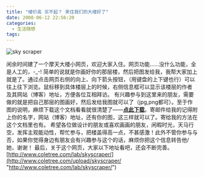 ```yaml
---
title: "楼价高 买不起？ 来住我们的大楼好了"
date: 2008-06-12 22:56:20
categories:
  - 生活随想
tags:
---
```


![sky scraper](../../../images/2008/sky-scraper-thumb.jpg) 

闲余时间建了一个摩天大楼小网页，欢迎大家入住。网页功能……没什么功能，全是人工的，-_-! 简单的说就是你画好你的那层楼，然后把图发给我，我帮大家加上就是了。通过点击网页右侧的向上、向下箭头按钮，（用键盘的上下键也行）可以往上往下浏览。鼠标移到具体楼层上的时候，右侧信息框可以显示该楼层的作者 及其网站（博客）地址，方便各位互相拜访。 有兴趣参与到这里来的朋友，需要做的就是把自己那层的图画好，然后发给我图就可以了（jpg,png都可）。至于作图的说明，麻烦下载这个文档看看就很清楚了——**[点此下载](http://www.coletree.com/upload/skyscraper/skyscraper.rar)**。寄邮件给我的记得附上你的名字，网站（博客）地址，还有你的图，这三样就可以了。寄给我的方法在这个文档里也有。 希望各位做设计的朋友或喜欢画画的朋友，闲暇时光，天马行空，发挥主观能动性，帮忙参与，把楼盖得高一点，不甚感激！此外不管你参与与否，如果你觉得身边有朋友会有兴趣参与这个的话，麻烦你把这个信息转告他/她，谢谢！ 最后，关于这个网页，大家以下地址看吧，还会不断完善。 [http://www.coletree.com/lab/skyscraper/](http://www.coletree.com/upload/skyscraper/ "http://www.coletree.com/lab/skyscraper/")